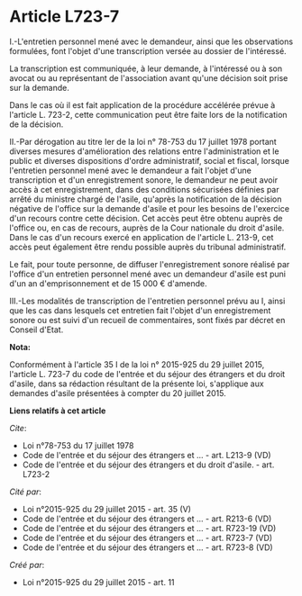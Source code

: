 # Article L723-7

I.-L'entretien personnel mené avec le demandeur, ainsi que les observations formulées, font l'objet d'une transcription
versée au dossier de l'intéressé. 

La transcription est communiquée, à leur demande, à l'intéressé ou à son avocat ou au représentant de l'association avant
qu'une décision soit prise sur la demande. 

Dans le cas où il est fait application de la procédure accélérée prévue à l'article L. 723-2, cette communication peut être
faite lors de la notification de la décision. 

II.-Par dérogation au titre Ier de la loi n° 78-753 du 17 juillet 1978 portant diverses mesures d'amélioration des relations
entre l'administration et le public et diverses dispositions d'ordre administratif, social et fiscal, lorsque l'entretien
personnel mené avec le demandeur a fait l'objet d'une transcription et d'un enregistrement sonore, le demandeur ne peut avoir
accès à cet enregistrement, dans des conditions sécurisées définies par arrêté du ministre chargé de l'asile, qu'après la
notification de la décision négative de l'office sur la demande d'asile et pour les besoins de l'exercice d'un recours contre
cette décision. Cet accès peut être obtenu auprès de l'office ou, en cas de recours, auprès de la Cour nationale du droit
d'asile. Dans le cas d'un recours exercé en application de l'article L. 213-9, cet accès peut également être rendu possible
auprès du tribunal administratif. 

Le fait, pour toute personne, de diffuser l'enregistrement sonore réalisé par l'office d'un entretien personnel mené avec un
demandeur d'asile est puni d'un an d'emprisonnement et de 15 000 € d'amende. 

III.-Les modalités de transcription de l'entretien personnel prévu au I, ainsi que les cas dans lesquels cet entretien fait
l'objet d'un enregistrement sonore ou est suivi d'un recueil de commentaires, sont fixés par décret en Conseil d'Etat.

**Nota:**

Conformément à l'article 35 I de la loi n° 2015-925 du 29 juillet 2015, l'article L. 723-7 du code de l'entrée et du séjour
des étrangers et du droit d'asile, dans sa rédaction résultant de la présente loi, s'applique aux demandes d'asile présentées
à compter du 20 juillet 2015.

**Liens relatifs à cet article**

_Cite_:

  - Loi n°78-753 du 17 juillet 1978
  - Code de l'entrée et du séjour des étrangers et ... - art. L213-9 (VD)
  - Code de l'entrée et du séjour des étrangers et du droit d'asile. - art. L723-2

_Cité par_:

  - Loi n°2015-925 du 29 juillet 2015 - art. 35 (V)
  - Code de l'entrée et du séjour des étrangers et ... - art. R213-6 (VD)
  - Code de l'entrée et du séjour des étrangers et ... - art. R723-19 (VD)
  - Code de l'entrée et du séjour des étrangers et ... - art. R723-7 (VD)
  - Code de l'entrée et du séjour des étrangers et ... - art. R723-8 (VD)

_Créé par_:

  - Loi n°2015-925 du 29 juillet 2015 - art. 11
